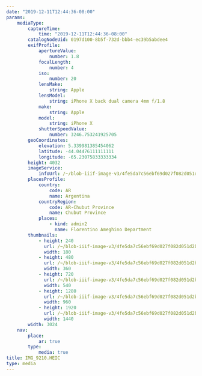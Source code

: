 ```yaml
---
date: "2019-12-11T12:44:36-08:00"
params:
    mediaType:
        captureTime:
            time: "2019-12-11T12:44:36-08:00"
        catalogNodeUid: 0197d100-8b5f-732d-bbb4-ec39b5abdee4
        exifProfile:
            apertureValue:
                number: 1.8
            focalLength:
                number: 4
            iso:
                number: 20
            lensMake:
                string: Apple
            lensModel:
                string: iPhone X back dual camera 4mm f/1.8
            make:
                string: Apple
            model:
                string: iPhone X
            shutterSpeedValue:
                number: 3246.753241925705
        geoCoordinates:
            elevation: 5.339981385454062
            latitude: -44.04476111111111
            longitude: -65.23075833333334
        height: 4032
        imageService:
            infoUrl: /~/blob-iiif-image-v3/4fe5da7c56ebf69d027f082d051d2b7a576f35d050721d3d9a8ff190105d3832/info.json
        placesProfile:
            country:
                code: AR
                name: Argentina
            countryRegion:
                code: AR-Chubut Province
                name: Chubut Province
            places:
                - kind: admin2
                  name: Florentino Ameghino Department
        thumbnails:
            - height: 240
              url: /~/blob-iiif-image-v3/4fe5da7c56ebf69d027f082d051d2b7a576f35d050721d3d9a8ff190105d3832/full/180%2C240/0/default.jpg
              width: 180
            - height: 480
              url: /~/blob-iiif-image-v3/4fe5da7c56ebf69d027f082d051d2b7a576f35d050721d3d9a8ff190105d3832/full/360%2C480/0/default.jpg
              width: 360
            - height: 720
              url: /~/blob-iiif-image-v3/4fe5da7c56ebf69d027f082d051d2b7a576f35d050721d3d9a8ff190105d3832/full/540%2C720/0/default.jpg
              width: 540
            - height: 1280
              url: /~/blob-iiif-image-v3/4fe5da7c56ebf69d027f082d051d2b7a576f35d050721d3d9a8ff190105d3832/full/960%2C1280/0/default.jpg
              width: 960
            - height: 1920
              url: /~/blob-iiif-image-v3/4fe5da7c56ebf69d027f082d051d2b7a576f35d050721d3d9a8ff190105d3832/full/1440%2C1920/0/default.jpg
              width: 1440
        width: 3024
    nav:
        place:
            ar: true
        type:
            media: true
title: IMG_9210.HEIC
type: media
---
```

